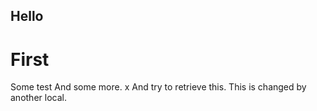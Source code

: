 ## Hello
# First
Some test
And some more.
x
And try to retrieve this.
This is changed by another local.

